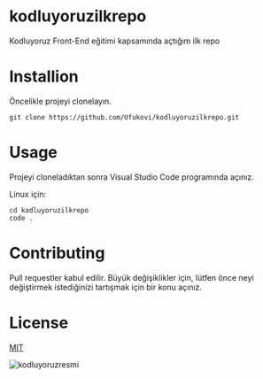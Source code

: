 # kodluyoruzilkrepo
Kodluyoruz Front-End eğitimi kapsamında açtığım ilk repo

# Installion
Öncelikle projeyi clonelayın.
```
git clone https://github.com/Ufukovi/kodluyoruzilkrepo.git
```
# Usage
Projeyi cloneladıktan sonra Visual Studio Code programında açınız.

Linux için:

```
cd kodluyoruzilkrepo
code .
```
# Contributing
Pull requestler kabul edilir. Büyük değişiklikler için, lütfen önce neyi değiştirmek istediğinizi tartışmak için bir konu açınız.

# License

[MIT](https://choosealicense.com/licenses/mit/)

![kodluyoruzresmi](https://www.google.com/search?q=kodluyoruz%20logo&tbm=isch&hl=tr&sa=X&ved=0CB0QtI8BKABqFwoTCJCI7oKLsvcCFQAAAAAdAAAAABAH&biw=1903&bih=969#imgrc=s_9DjRe3FgTwwM)